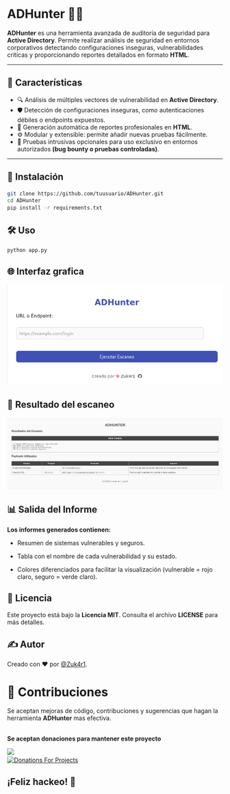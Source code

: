# ADHunter 🕵️‍♂️

**ADHunter** es una herramienta avanzada de auditoría de seguridad para **Active Directory**. Permite realizar análisis de seguridad en entornos corporativos detectando configuraciones inseguras, vulnerabilidades críticas y proporcionando reportes detallados en formato **HTML**.

---

## 📌 Características

- 🔍 Análisis de múltiples vectores de vulnerabilidad en **Active Directory**.
- 🛡️ Detección de configuraciones inseguras, como autenticaciones débiles o endpoints expuestos.
- 📄 Generación automática de reportes profesionales en **HTML**.
- ⚙️ Modular y extensible: permite añadir nuevas pruebas fácilmente.
- 🧠 Pruebas intrusivas opcionales para uso exclusivo en entornos autorizados **(bug bounty o pruebas controladas)**.

---

## 🚀 Instalación

```bash
git clone https://github.com/tuusuario/ADHunter.git
cd ADHunter
pip install -r requirements.txt
```

## 🛠️ Uso

```bash
python app.py
```
## 🌐 Interfaz grafica

![Texto alternativo](imagenes/uso.png)

## 📑 Resultado del escaneo

![Texto alternativo](imagenes/resultado.png) 

## 📊 Salida del Informe

**Los informes generados contienen:**

- Resumen de sistemas vulnerables y seguros.

- Tabla con el nombre de cada vulnerabilidad y su estado.

- Colores diferenciados para facilitar la visualización (vulnerable = rojo claro, seguro = verde claro).

## 📜 Licencia
Este proyecto está bajo la **Licencia MIT**. Consulta el archivo **LICENSE** para más detalles.

## ✍️ Autor
Creado con ❤️ por [@Zuk4r1](https://github.com/Zuk4r1).

# 🤝 Contribuciones

Se aceptan mejoras de código, contribuciones y sugerencias que hagan la herramienta **ADHunter** mas efectiva.
  <br />
	<br/>
      	<p width="20px"><b>Se aceptan donaciones para mantener este proyecto</p></b>
	      <a href="https://buymeacoffee.com/investigacq"><img src="https://img.buymeacoffee.com/button-api/?text=Buy me a coffee&emoji=&slug=investigacqc&button_colour=FF5F5F&font_colour=ffffff&font_family=Cookie&outline_colour=000000&coffee_colour=FFDD00" /></a><br />
      	<a href="https://www.paypal.com/paypalme/babiloniaetica"><img title="Donations For Projects" height="25" src="https://ionicabizau.github.io/badges/paypal.svg" /></a>
</div>

## ¡Feliz hackeo! 🎯
